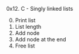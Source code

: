 0x12. C - Singly linked lists

0. Print list 
1. List length 
2. Add node 
3. Add node at the end 
4. Free list 


